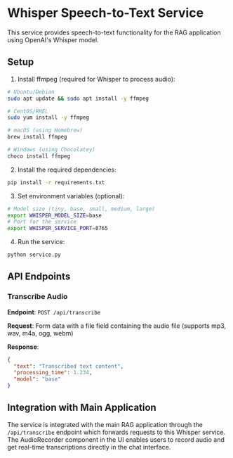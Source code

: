 # Whisper Speech-to-Text Service

This service provides speech-to-text functionality for the RAG application using OpenAI's Whisper model.

## Setup

1. Install ffmpeg (required for Whisper to process audio):

```bash
# Ubuntu/Debian
sudo apt update && sudo apt install -y ffmpeg

# CentOS/RHEL
sudo yum install -y ffmpeg

# macOS (using Homebrew)
brew install ffmpeg

# Windows (using Chocolatey)
choco install ffmpeg
```

2. Install the required dependencies:

```bash
pip install -r requirements.txt
```

3. Set environment variables (optional):

```bash
# Model size (tiny, base, small, medium, large)
export WHISPER_MODEL_SIZE=base  
# Port for the service
export WHISPER_SERVICE_PORT=8765  
```

4. Run the service:

```bash
python service.py
```

## API Endpoints

### Transcribe Audio

**Endpoint**: `POST /api/transcribe`

**Request**: Form data with a file field containing the audio file (supports mp3, wav, m4a, ogg, webm)

**Response**:
```json
{
  "text": "Transcribed text content",
  "processing_time": 1.234,
  "model": "base"
}
```

## Integration with Main Application

The service is integrated with the main RAG application through the `/api/transcribe` endpoint which forwards requests to this Whisper service. The AudioRecorder component in the UI enables users to record audio and get real-time transcriptions directly in the chat interface. 